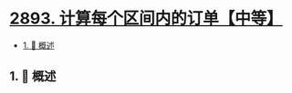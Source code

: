 # [2893. 计算每个区间内的订单【中等】](https://github.com/Tdahuyou/TNotes.leetcode/tree/main/notes/2893.%20%E8%AE%A1%E7%AE%97%E6%AF%8F%E4%B8%AA%E5%8C%BA%E9%97%B4%E5%86%85%E7%9A%84%E8%AE%A2%E5%8D%95%E3%80%90%E4%B8%AD%E7%AD%89%E3%80%91)

<!-- region:toc -->

- [1. 📝 概述](#1--概述)

<!-- endregion:toc -->

## 1. 📝 概述
